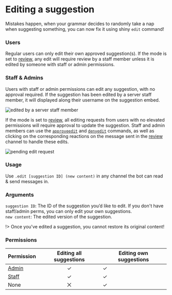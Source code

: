 # Editing a suggestion
Mistakes happen, when your grammar decides to randomly take a nap when suggesting something, you can now fix it using shiny `edit` command! 

### Users
Regular users can only edit their own approved suggestion(s). If the mode is set to [review](config/mode.md), any edit will require review by a staff member unless it is edited by someone with staff or admin permissions.

### Staff & Admins
Users with staff or admin permissions can edit any suggestion, with no approval required. If the suggestion has been edited by a server staff member, it will displayed along their username on the suggestion embed.

![edited by a server staff member](https://cdn.discordapp.com/attachments/769650556502409226/782613453437140992/unknown.png)

If the mode is set to [review](config/mode.md), all editing requests from users with no elevated permissions will require approval to update the suggestion. Staff and admin members can use the [`approveedit`](editing/approveedit.md) and [`denyedit`](editing/denyedit.md) commands, as well as clicking on the corresponding reactions on the message sent in the [review](config.review.md) channel to handle these edits.

![pending edit request](https://cdn.discordapp.com/attachments/769650556502409226/782617101940162560/unknown.png)

### Usage
Use `.edit [suggestion ID] (new content)` in any channel the bot can read & send messages in.

### Arguments

`suggestion ID`: The ID of the suggestion you’d like to edit. If you don't have staff/admin perms, you can only edit your own suggestions.\
`new content`: The edited version of the suggestion.

!> Once you've edited a suggestion, you cannot restore its original content! 

### Permissions

| Permission                          | Editing all suggestions | Editing own suggestions |
|-------------------------------------|:-----------------------:|-------------------------|
| [Admin](/config/adminroles.md)      | ✓ | ✓ |
| [Staff](/config/staffroles.md)      | ✓ | ✓ |
| None                                | ⨉ | ✓ |
